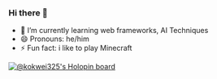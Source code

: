 ### Hi there 👋

<!--
**Laikokwui/Laikokwui** is a ✨ _special_ ✨ repository because its `README.md` (this file) appears on your GitHub profile.

Here are some ideas to get you started:

- 🔭 I’m currently working on ...
- 🌱 I’m currently learning ...
- 👯 I’m looking to collaborate on ...
- 🤔 I’m looking for help with ...
- 💬 Ask me about ...
- 📫 How to reach me: ...
- 😄 Pronouns: ...
- ⚡ Fun fact: ...
-->

- 🌱 I’m currently learning web frameworks, AI Techniques
- 😄 Pronouns: he/him
- ⚡ Fun fact: i like to play Minecraft

[![@kokwei325's Holopin board](https://holopin.me/kokwei325)](https://holopin.io/@kokwei325)
